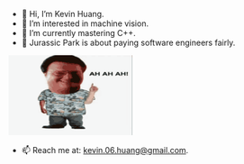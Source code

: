 - 👋 Hi, I’m Kevin Huang.
- 👀 I’m interested in machine vision.
- 🌱 I’m currently mastering C++.
- 🦖 Jurassic Park is about paying software engineers fairly.
  
![](https://github.com/kevin-06-huang/kevin-06-huang/blob/main/jurassic-park-ah.gif)
- 📫 Reach me at: kevin.06.huang@gmail.com.

<!---
kevin-06-huang/kevin-06-huang is a ✨ special ✨ repository because its `README.md` (this file) appears on your GitHub profile.
You can click the Preview link to take a look at your changes.
--->
